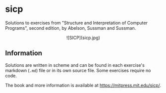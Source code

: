 # sicp
Solutions to exercises from "Structure and Interpretation of Computer Programs", second edition, by Abelson, Sussman and Sussman.

<center>![SICP](sicp.jpg)</center>

## Information
Solutions are written in scheme and can be found in each exercise's markdown (`.md`) file or in its own source file. Some exercises require no code. 

The book and more information is available at <https://mitpress.mit.edu/sicp/>.
